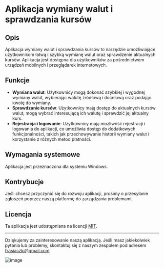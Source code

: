 # Aplikacja wymiany walut i sprawdzania kursów

## Opis

Aplikacja wymiany walut i sprawdzania kursów to narzędzie umożliwiające użytkownikom łatwą i szybką wymianę walut oraz sprawdzenie aktualnych kursów. Aplikacja jest dostępna dla użytkowników za pośrednictwem urządzeń mobilnych i przeglądarek internetowych.

## Funkcje

- **Wymiana walut**: Użytkownicy mogą dokonać szybkiej i wygodnej wymiany walut, wybierając walutę źródłową i docelową oraz podając kwotę do wymiany.
- **Sprawdzanie kursów**: Użytkownicy mają dostęp do aktualnych kursów walut, mogą wybrać interesującą ich walutę i sprawdzić jej aktualny kurs.
- **Rejestracja i logowanie**: Użytkownicy mają możliwość rejestracji i logowania do aplikacji, co umożliwia dostęp do dodatkowych funkcjonalności, takich jak przechowywanie historii wymiany walut i korzystanie z różnych metod płatności.


## Wymagania systemowe

Aplikacja jest przeznaczona dla systemu Windows.


## Kontrybucje

Jeśli chcesz przyczynić się do rozwoju aplikacji, prosimy o przesyłanie zgłoszeń poprzez naszą platformę do zarządzania problemami.

## Licencja

Ta aplikacja jest udostępniana na licencji [MIT](LICENSE).

---

Dziękujemy za zainteresowanie naszą aplikacją. Jeśli masz jakiekolwiek pytania lub problemy, skontaktuj się z naszym zespołem pod adresem [frasiaczki@gmail.com](mailto:frasiaczki@gmail.com).


![image](https://github.com/kotalgon/repozytorium/assets/133630813/19ca2e38-9ad7-4354-9a09-c36a87f63dd5)

